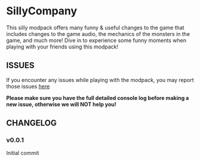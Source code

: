 # SillyCompany
This silly modpack offers many funny & useful changes to the game that includes changes to the game audio,
the mechanics of the monsters in the game, and much more! Dive in to experience some funny moments when playing
with your friends using this modpack!

## ISSUES

If you encounter any issues while playing with the modpack, you may report those issues [here](https://github.com/BoredKevin/SillyCompany/issues)

**Please make sure you have the full detailed console log before making a new issue, otherwise we will NOT help you!**

## CHANGELOG

### v0.0.1

Initial commit